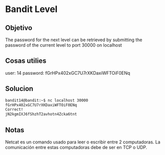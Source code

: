 # Bandit Level

## Objetivo
The password for the next level can be retrieved by submitting the password of the current level to port 30000 on localhost

## Cosas utilies
user: 14
password: fGrHPx402xGC7U7rXKDaxiWFTOiF0ENq

## Solucion
``` bash
bandit14@bandit:~$ nc localhost 30000
fGrHPx402xGC7U7rXKDaxiWFTOiF0ENq
Correct!
jN2kgmIXJ6fShzhT2avhotn4Zcka6tnt

```

## Notas
Netcat es un comando usado para leer o escribir entre 2 computadoras. La comunicación entre estas computadoras debe de ser en TCP o UDP.